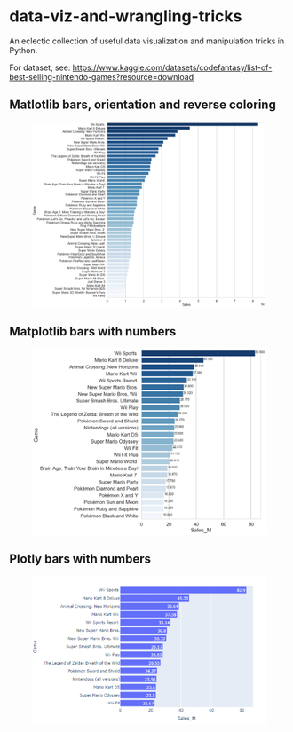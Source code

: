 # data-viz-and-wrangling-tricks
An eclectic collection of useful data visualization and manipulation tricks in Python.

For dataset, see: https://www.kaggle.com/datasets/codefantasy/list-of-best-selling-nintendo-games?resource=download

## Matlotlib bars, orientation and reverse coloring

<figure>
<img src="img/matplotlib_bars1.png" align="center"/>
</figure>

## Matplotlib bars with numbers

<figure>
<img src="img/matplotlib_bars2.png" align="center"/>
</figure>

## Plotly bars with numbers

<figure>
<img src="img/plotly_bars1.png" align="center"/>
</figure>